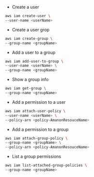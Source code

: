 - Create a user
```bash
aws iam create-user \
--user-name <userName>
```
- Create a user grop
```bash
aws iam create-group \
--group-name <groupName>
```
- Add a user to a group
```bash
aws iam add-user-to-group \
--user-name <userName> \
--group-name <groupName>
```
- Show a group info
```bash
aws iam get-group \
--group-name <groupName>
```
- Add a permission to a user
```bash
aws iam attach-user-policy \
--user-name <userName> \
--policy-arn <policy-AmanonResouceName>
```
- Add a permission to a group
```bash
aws iam attach-group-policy \
--group-name <groupName> \
--policy-arn <policy-AmanonResouceName>
```
- List a group permissions
```bash
aws iam list-attached-group-policies \
--group-name <groupName>
```
